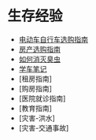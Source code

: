 # 生存经验

- [电动车自行车选购指南](select_electrombile.md)
- [房产选购指南](select_house.md)
- [如何消灭臭虫](kill_bedbug.md)
- [学车笔记](study_drive.md)
- [租房指南]
- [购房指南]
- [医院就诊指南]
- [教育指南]
- [灾害-洪水]
- [灾害-交通事故]

